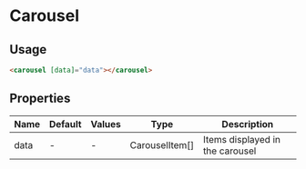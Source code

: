 # Carousel

## Usage

```html
<carousel [data]="data"></carousel>
```

## Properties

| Name | Default  | Values  |  Type | Description  |
|---|---|---|---|---|
| data | - | - | CarouselItem[] | Items displayed in the carousel



